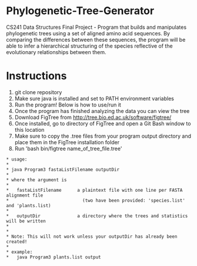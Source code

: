 # Phylogenetic-Tree-Generator
CS241 Data Structures Final Project - Program that builds and manipulates phylogenetic trees using a set of aligned amino acid sequences. By comparing the differences between these sequences, the program will be able to infer a hierarchical structuring of the species reflective of the evolutionary relationships between them.

# Instructions
1. git clone repository
2. Make sure java is installed and set to PATH environment variables
3. Run the program! Below is how to use/run it
4. Once the program has finished analyzing the data you can view the tree
5. Download FigTree from http://tree.bio.ed.ac.uk/software/figtree/
6. Once installed, go to directory of FigTree and open a Git Bash window to this location
7. Make sure to copy the .tree files from your program output directory and place them in the FigTree installation folder
8. Run 'bash bin/figtree name_of_tree_file.tree'

```
* usage:
*
* java Program3 fastaListFilename outputDir
*
* where the argument is
* 
*   fastaListFilename      a plaintext file with one line per FASTA alignment file
*                            (two have been provided: 'species.list' and 'plants.list)
*                            
*   outputDir              a directory where the trees and statistics will be written
*
*
* Note: This will not work unless your outputDir has already been created!
*
* example:
*   java Program3 plants.list output
 ```
